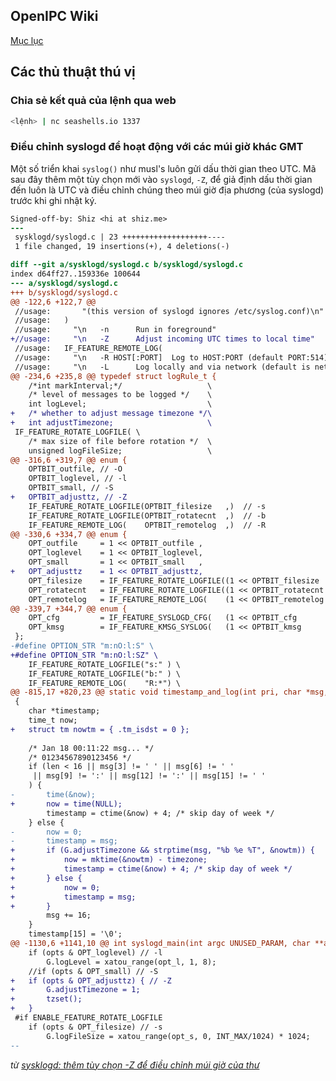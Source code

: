 ## OpenIPC Wiki
[Mục lục](../README.md)

Các thủ thuật thú vị
------------------

### Chia sẻ kết quả của lệnh qua web

```bash
<lệnh> | nc seashells.io 1337
```

### Điều chỉnh syslogd để hoạt động với các múi giờ khác GMT

Một số triển khai `syslog()` như musl's luôn gửi dấu thời gian theo UTC.
Mã sau đây thêm một tùy chọn mới vào `syslogd`, `-Z`, để giả định dấu thời gian đến luôn là UTC và điều chỉnh chúng theo múi giờ địa phương
(của syslogd) trước khi ghi nhật ký.

```diff
Signed-off-by: Shiz <hi at shiz.me>
---
 sysklogd/syslogd.c | 23 +++++++++++++++++++----
 1 file changed, 19 insertions(+), 4 deletions(-)

diff --git a/sysklogd/syslogd.c b/sysklogd/syslogd.c
index d64ff27..159336e 100644
--- a/sysklogd/syslogd.c
+++ b/sysklogd/syslogd.c
@@ -122,6 +122,7 @@
 //usage:       "(this version of syslogd ignores /etc/syslog.conf)\n"
 //usage:	)
 //usage:     "\n	-n		Run in foreground"
+//usage:     "\n	-Z		Adjust incoming UTC times to local time"
 //usage:	IF_FEATURE_REMOTE_LOG(
 //usage:     "\n	-R HOST[:PORT]	Log to HOST:PORT (default PORT:514)"
 //usage:     "\n	-L		Log locally and via network (default is network only if -R)"
@@ -234,6 +235,8 @@ typedef struct logRule_t {
 	/*int markInterval;*/                   \
 	/* level of messages to be logged */    \
 	int logLevel;                           \
+	/* whether to adjust message timezone */\
+	int adjustTimezone;                     \
 IF_FEATURE_ROTATE_LOGFILE( \
 	/* max size of file before rotation */  \
 	unsigned logFileSize;                   \
@@ -316,6 +319,7 @@ enum {
 	OPTBIT_outfile, // -O
 	OPTBIT_loglevel, // -l
 	OPTBIT_small, // -S
+	OPTBIT_adjusttz, // -Z
 	IF_FEATURE_ROTATE_LOGFILE(OPTBIT_filesize   ,)	// -s
 	IF_FEATURE_ROTATE_LOGFILE(OPTBIT_rotatecnt  ,)	// -b
 	IF_FEATURE_REMOTE_LOG(    OPTBIT_remotelog  ,)	// -R
@@ -330,6 +334,7 @@ enum {
 	OPT_outfile     = 1 << OPTBIT_outfile ,
 	OPT_loglevel    = 1 << OPTBIT_loglevel,
 	OPT_small       = 1 << OPTBIT_small   ,
+	OPT_adjusttz    = 1 << OPTBIT_adjusttz,
 	OPT_filesize    = IF_FEATURE_ROTATE_LOGFILE((1 << OPTBIT_filesize   )) + 0,
 	OPT_rotatecnt   = IF_FEATURE_ROTATE_LOGFILE((1 << OPTBIT_rotatecnt  )) + 0,
 	OPT_remotelog   = IF_FEATURE_REMOTE_LOG(    (1 << OPTBIT_remotelog  )) + 0,
@@ -339,7 +344,7 @@ enum {
 	OPT_cfg         = IF_FEATURE_SYSLOGD_CFG(   (1 << OPTBIT_cfg        )) + 0,
 	OPT_kmsg        = IF_FEATURE_KMSG_SYSLOG(   (1 << OPTBIT_kmsg       )) + 0,
 };
-#define OPTION_STR "m:nO:l:S" \
+#define OPTION_STR "m:nO:l:SZ" \
 	IF_FEATURE_ROTATE_LOGFILE("s:" ) \
 	IF_FEATURE_ROTATE_LOGFILE("b:" ) \
 	IF_FEATURE_REMOTE_LOG(    "R:*") \
@@ -815,17 +820,23 @@ static void timestamp_and_log(int pri, char *msg, int len)
 {
 	char *timestamp;
 	time_t now;
+	struct tm nowtm = { .tm_isdst = 0 };
 
 	/* Jan 18 00:11:22 msg... */
 	/* 01234567890123456 */
 	if (len < 16 || msg[3] != ' ' || msg[6] != ' '
 	 || msg[9] != ':' || msg[12] != ':' || msg[15] != ' '
 	) {
-		time(&now);
+		now = time(NULL);
 		timestamp = ctime(&now) + 4; /* skip day of week */
 	} else {
-		now = 0;
-		timestamp = msg;
+		if (G.adjustTimezone && strptime(msg, "%b %e %T", &nowtm)) {
+			now = mktime(&nowtm) - timezone;
+			timestamp = ctime(&now) + 4; /* skip day of week */
+		} else {
+			now = 0;
+			timestamp = msg;
+		}
 		msg += 16;
 	}
 	timestamp[15] = '\0';
@@ -1130,6 +1141,10 @@ int syslogd_main(int argc UNUSED_PARAM, char **argv)
 	if (opts & OPT_loglevel) // -l
 		G.logLevel = xatou_range(opt_l, 1, 8);
 	//if (opts & OPT_small) // -S
+	if (opts & OPT_adjusttz) { // -Z
+		G.adjustTimezone = 1;
+		tzset();
+	}
 #if ENABLE_FEATURE_ROTATE_LOGFILE
 	if (opts & OPT_filesize) // -s
 		G.logFileSize = xatou_range(opt_s, 0, INT_MAX/1024) * 1024;
-- 
```

_từ [sysklogd: thêm tùy chọn -Z để điều chỉnh múi giờ của thư](http://lists.busybox.net/pipermail/busybox/2017-May/085437.html)_
